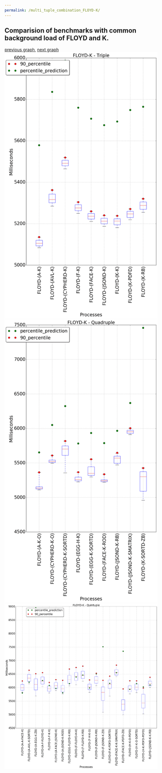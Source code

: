 ```yaml
---
permalink: /multi_tuple_combination_FLOYD-K/
---
```



## Comparision of benchmarks with common background load of FLOYD and K.

[previous graph](../multi_tuple_combination_FLOYD-JSOND/), [next graph](../multi_tuple_combination_FLOYD-O/)
![graph figure](./images/triple/FLOYD/FLOYD-K_box.png)![graph figure](./images/quadruple/FLOYD/FLOYD-K_box.png)![graph figure](./images/quintuple/FLOYD/FLOYD-K_box.png)